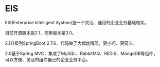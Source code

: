 # EIS

EIS(Enterprise Intelligent System)是一个灵活、通用的企业业务基础框架。

目前开源版本是2.1，商用版本是3.0。

2.1升级到SpringBoot 2.7.6，代码做了大幅度精简，更小巧、更简洁。

2.0基于Spring MVC，集成了MySQL、RabbitMQ、REDIS、MongoDB等组件，可以方便、灵活的组件自己的企业业务平台。




